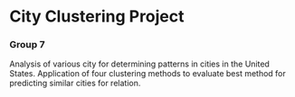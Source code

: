 # City Clustering Project
### Group 7

Analysis of various city for determining patterns in cities in the United States.
Application of four clustering methods to evaluate best method for predicting similar cities for relation.
